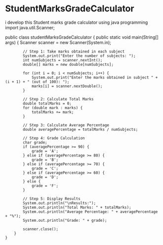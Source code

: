 # StudentMarksGradeCalculator
i develop this Student marks grade calculator using java programming 
import java.util.Scanner;

public class studentMarksGradeCalculator {
        public static void main(String[] args) {
            Scanner scanner = new Scanner(System.in);

            // Step 1: Take marks obtained in each subject
            System.out.print("Enter the number of subjects: ");
            int numSubjects = scanner.nextInt();
            double[] marks = new double[numSubjects];

            for (int i = 0; i < numSubjects; i++) {
                System.out.print("Enter the marks obtained in subject " + (i + 1) + " (out of 100): ");
                marks[i] = scanner.nextDouble();
            }

            // Step 2: Calculate Total Marks
            double totalMarks = 0;
            for (double mark : marks) {
                totalMarks += mark;
            }

            // Step 3: Calculate Average Percentage
            double averagePercentage = totalMarks / numSubjects;

            // Step 4: Grade Calculation
            char grade;
            if (averagePercentage >= 90) {
                grade = 'A';
            } else if (averagePercentage >= 80) {
                grade = 'B';
            } else if (averagePercentage >= 70) {
                grade = 'C';
            } else if (averagePercentage >= 60) {
                grade = 'D';
            } else {
                grade = 'F';
            }

            // Step 5: Display Results
            System.out.println("\nResults:");
            System.out.println("Total Marks: " + totalMarks);
            System.out.println("Average Percentage: " + averagePercentage + "%");
            System.out.println("Grade: " + grade);

            scanner.close();
        }
    }

